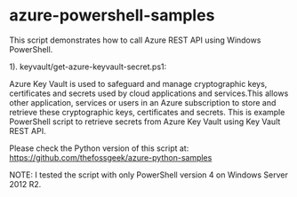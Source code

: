 # azure-powershell-samples
This script demonstrates how to call Azure REST API using Windows PowerShell.

1). keyvault/get-azure-keyvault-secret.ps1:

Azure Key Vault is used to safeguard and manage cryptographic keys, certificates and secrets used by cloud applications and services.This allows other application, services or users in an Azure subscription to store and retrieve these cryptographic keys, certificates and secrets. This is example PowerShell script to retrieve secrets from Azure Key Vault using Key Vault REST API.

Please check the Python version of this script at: https://github.com/thefossgeek/azure-python-samples

NOTE: I tested the script with only PowerShell version 4 on Windows Server 2012 R2. 
